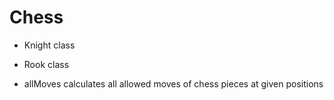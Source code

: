 # Chess

- Knight class
- Rook class


- allMoves calculates all allowed moves of chess pieces at given positions
